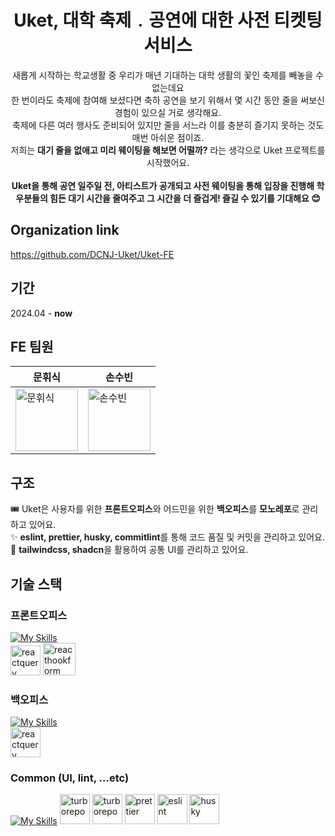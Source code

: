 <h1 align="center">Uket, 대학 축제﹒공연에 대한 사전 티켓팅 서비스</h1>

<p align="center">
새롭게 시작하는 학교생활 중 우리가 매년 기대하는 대학 생활의 꽃인 축제를 빼놓을 수 없는데요</br>
한 번이라도 축제에 참여해 보셨다면 축하 공연을 보기 위해서 몇 시간 동안 줄을 써보신 경험이 있으실 거로 생각해요.</br>
축제에 다른 여러 행사도 준비되어 있지만 줄을 서느라 이를 충분히 즐기지 못하는 것도 매번 아쉬운 점이죠.</br>
저희는 <strong>대기 줄을 없애고 미리 웨이팅을 해보면 어떨까?</strong> 라는 생각으로 Uket 프로젝트를 시작했어요.</br></br>
<strong>Uket을 통해 공연 일주일 전, 아티스트가 공개되고 사전 웨이팅을 통해 입장을 진행해 학우분들의 힘든 대기 시간을 줄여주고 그 시간을 더 즐겁게! 즐길 수 있기를 기대해요 😊</strong></br>
</p>

## Organization link
https://github.com/DCNJ-Uket/Uket-FE
## 기간
2024.04 - <strong color="dodgerblue">now</strong>

## FE 팀원
|**문휘식**|**손수빈**|
|--|--|
| <a href="https://github.com/coggiee"><img src="https://avatars.githubusercontent.com/u/101445377?v=4" alt="문휘식" width="100px"/></a> | <a href="https://github.com/SonSuBin129"><img src="https://avatars.githubusercontent.com/u/81215596?v=4" alt="손수빈" width="100px"/></a> |

## 구조
🎟️ Uket은 사용자를 위한 **프론트오피스**와 어드민을 위한 **백오피스**를 **모노레포**로 관리하고 있어요.
</br>
✨ **eslint, prettier, husky, commitlint**를 통해 코드 품질 및 커밋을 관리하고 있어요.
</br>
🎨 **tailwindcss, shadcn**을 활용하여 공통 UI를 관리하고 있어요.
</br>

## 기술 스택
### 프론트오피스
[![My Skills](https://skillicons.dev/icons?i=ts,react,vite)](https://skillicons.dev)
</br>
<img src="https://github.com/onemarc/tech-icons/blob/main/icons/reactquery.svg" alt="reactquery" width="48" />
<img src="https://react-hook-form.com/images/logo/react-hook-form-logo-only.svg" alt="reacthookform" width="52" />
### 백오피스
[![My Skills](https://skillicons.dev/icons?i=nextjs,react,ts)](https://skillicons.dev)
</br>
<img src="https://github.com/onemarc/tech-icons/blob/main/icons/reactquery.svg" alt="reactquery" width="48" />
### Common (UI, lint, ...etc)
[![My Skills](https://skillicons.dev/icons?i=pnpm,tailwindcss,vercel)](https://skillicons.dev)
<img src="https://user-images.githubusercontent.com/4060187/196936104-5797972c-ab10-4834-bd61-0d1e5f442c9c.png" alt="turborepo" width="48" />
<img src="https://commitlint.js.org/assets/icon.png" alt="turborepo" width="48" />
<img src="https://avatars.githubusercontent.com/u/25822731?s=200&v=4" alt="prettier" width="48" />
<img src="https://upload.wikimedia.org/wikipedia/commons/thumb/e/e3/ESLint_logo.svg/648px-ESLint_logo.svg.png" alt="eslint" width="48" />
<img src="https://github.com/DCNJ-Uket/Uket-FE/assets/101445377/3ba615a2-4475-42e7-abf2-f3fae29aadda" alt="husky" width="48" />
